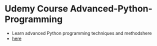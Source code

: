 # Udemy Course Advanced-Python-Programming
- Learn advanced Python programming techniques and methodshere
- [here](https://www.udemy.com/course/advanced-python-programming/)


